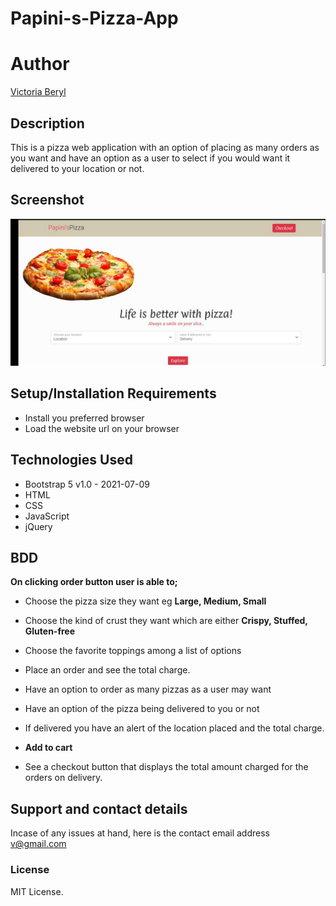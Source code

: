 # Papini-s-Pizza-App

# Author

[Victoria Beryl](https://github.com/Victoria045)

## Description

This is a pizza web application with an option of placing as many orders as you want and have an option as a user to select if you would want it delivered to your location or not.

## Screenshot
<img src="assets/im3.jpeg">

## Setup/Installation Requirements

- Install you preferred browser
- Load the website url on your browser

## Technologies Used
- Bootstrap 5 v1.0 - 2021-07-09
- HTML
- CSS
- JavaScript
- jQuery

## BDD
**On clicking order button user is able to;**
- Choose the pizza size they want eg **Large, Medium, Small**
- Choose the kind of crust they want which are either **Crispy, Stuffed, Gluten-free**
- Choose the favorite toppings among a list of options
- Place an order and see the total charge.
- Have an option to order as many pizzas as a user may want
- Have an option of the pizza being delivered to you or not
- If delivered you have an alert of the location placed and the total charge.
- **Add to cart**

- See a checkout button that displays the total amount charged for the orders on delivery.

## Support and contact details

Incase of any issues at hand, here is the contact email address v@gmail.com

### License

MIT License.